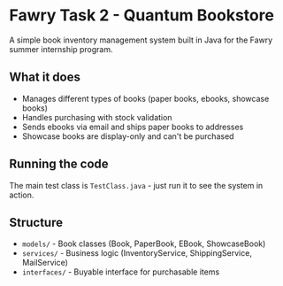 # Fawry Task 2 - Quantum Bookstore

A simple book inventory management system built in Java for the Fawry summer internship program.

## What it does

- Manages different types of books (paper books, ebooks, showcase books)
- Handles purchasing with stock validation
- Sends ebooks via email and ships paper books to addresses
- Showcase books are display-only and can't be purchased

## Running the code

The main test class is `TestClass.java` - just run it to see the system in action.

## Structure

- `models/` - Book classes (Book, PaperBook, EBook, ShowcaseBook)
- `services/` - Business logic (InventoryService, ShippingService, MailService)
- `interfaces/` - Buyable interface for purchasable items
